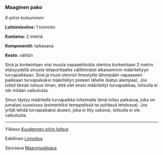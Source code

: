 ### Maaginen pako

*6-piirin kutsuminen*

**Loitsimisviive:** 1 toiminto

**Kantama:** 2 metriä

**Komponentit:** taikasana

**Kesto:** välitön

Sinä ja korkeintaan viisi muuta vapaaehtoista olentoa korkeintaan 2 metrin etäisyydellä sinusta teleporttaatte välittömästi aikaisemmin määriteltyyn turvapaikkaan. Sinä ja muut olennot ilmestytte lähimpään vapaaseen paikkaan turvapaikaksi määritellyn pisteen lähelle (katso alempaa). Jos loitsit tämän loitsun ilman, että olet ensin määritellyt turvapaikkaa, loitsulla ei ole mitään vaikutusta.

Sinun täytyy määritellä turvapaikka loitsimalla tämä loitsu paikassa, joka on jumalasi suosiossa (esimerkiksi temppelissä tai pyhässä lehdossa). Jos yrität tehdä turvapaikaksi alueen, joka ei liity uskoosi, loitsulla ei ole vaikutusta.

---

Ylätaso [Kuudennen piirin loitsut](6_piirin_loitsut)

Edellinen [Linnoitus](Linnoitus)

Seuraava [Maanmuokkaus](Maanmuokkaus)


